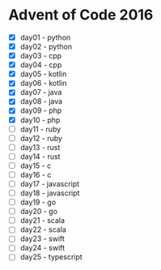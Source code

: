# Advent of Code 2016

- [x] day01 - python
- [x] day02 - python
- [x] day03 - cpp
- [x] day04 - cpp
- [x] day05 - kotlin
- [x] day06 - kotlin
- [x] day07 - java
- [x] day08 - java
- [x] day09 - php
- [x] day10 - php
- [ ] day11 - ruby
- [ ] day12 - ruby
- [ ] day13 - rust
- [ ] day14 - rust
- [ ] day15 - c
- [ ] day16 - c
- [ ] day17 - javascript
- [ ] day18 - javascript
- [ ] day19 - go
- [ ] day20 - go
- [ ] day21 - scala
- [ ] day22 - scala
- [ ] day23 - swift
- [ ] day24 - swift
- [ ] day25 - typescript

